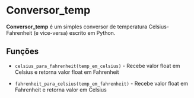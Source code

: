 
# Conversor_temp

**Conversor_temp** é um simples conversor de temperatura
Celsius-Fahrenheit (e vice-versa) escrito em Python.

## Funções

* `celsius_para_fahrenheit(temp_em_celsius)` - Recebe valor float em Celsius e
retorna valor float em Fahrenheit

* `fahrenheit_para_celsius(temp_em_fahrenheit)` - Recebe valor float em Fahrenheit
e retorna valor em Celsius